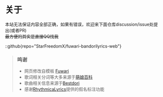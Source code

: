 # 关于

本站无法保证内容全部正确，如果有错误，欢迎来下面仓库discussion/issue处提出(或者PR)  
~~最方便的其实是直接QQ找我~~


::github{repo="StarFreedomX/fuwari-bandorilyrics-web"}

> ### 鸣谢
> - 网页修改自模板 [Fuwari](https://github.com/saicaca/fuwari)
> - 歌词相关分词等大多来源于[萌娘百科](https://mzh.moegirl.org.cn/)
> - 歌曲相关信息来源于[Bestdori](https://bestdori.com/)
> - 感谢[RhythmicaLyrics](https://suwa.pupu.jp/RhythmicaLyrics.html)提供的假名标注功能
